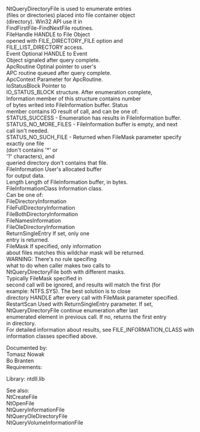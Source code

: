NtQueryDirectoryFile is used to enumerate entries \
\(files or directories\) placed into file container object \
\(directory\). Win32 API use it in \
FindFirstFile\-FindNextFile routines. \
FileHandle HANDLE to File Object \
opened with FILE\_DIRECTORY\_FILE option and \
FILE\_LIST\_DIRECTORY access. \
Event Optional HANDLE to Event \
Object signaled after query complete. \
ApcRoutine Optinal pointer to user's \
APC routine queued after query complete. \
ApcContext Parameter for ApcRoutine. \
IoStatusBlock Pointer to \
IO\_STATUS\_BLOCK structure. After enumeration complete, \
Information member of this structure contains number \
of bytes writed into FileInformation buffer. Status \
member contains IO result of call, and can be one of: \
STATUS\_SUCCESS \- Enumeration has results in FileInformation buffer. \
STATUS\_NO\_MORE\_FILES \- FileInformation buffer is empty, and next \
call isn't needed. \
STATUS\_NO\_SUCH\_FILE \- Returned when FileMask parameter specify exactly one file \
\(don't contains '\*' or \
'?' characters\), and \
queried directory don't contains that file. \
FileInformation User's allocated buffer \
for output data. \
Length Length of FileInformation buffer, in bytes. \
FileInformationClass Information class. \
Can be one of: \
FileDirectoryInformation \
FileFullDirectoryInformation \
FileBothDirectoryInformation \
FileNamesInformation \
FileOleDirectoryInformation \
ReturnSingleEntry If set, only one \
entry is returned. \
FileMask If specified, only information \
about files matches this wildchar mask will be returned. \
WARNING: There's no rule specifing \
what to do when caller makes two calls to \
NtQueryDirectoryFile both with different masks. \
Typically FileMask specified in \
second call will be ignored, and results will match the first \(for \
example: NTFS.SYS\). The best solution is to close \
directory HANDLE after every call with FileMask parameter specified. \
RestartScan Used with ReturnSingleEntry parameter. If set, \
NtQueryDirectoryFile continue enumeration after last \
enumerated element in previous call. If no, returns the first entry \
in directory. \
For detailed information about results, see FILE\_INFORMATION\_CLASS with \
information classes specified above.

Documented by: \
Tomasz Nowak \
Bo Branten \
Requirements:

Library: ntdll.lib

See also: \
NtCreateFile \
NtOpenFile \
NtQueryInformationFile \
NtQueryOleDirectoryFile \
NtQueryVolumeInformationFile
